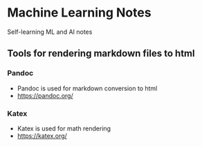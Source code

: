 # Machine Learning Notes
Self-learning ML and AI notes 

## Tools for rendering markdown files to html
### Pandoc
- Pandoc is used for markdown conversion to html
- https://pandoc.org/

### Katex
- Katex is used for math rendering
- https://katex.org/